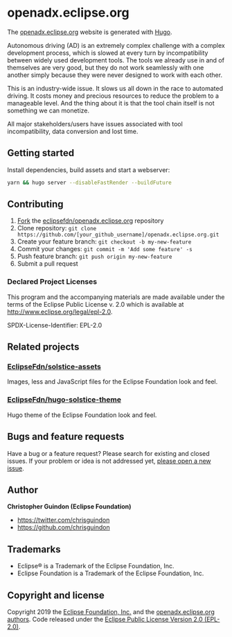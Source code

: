 # openadx.eclipse.org

The [openadx.eclipse.org](https://openadx.eclipse.org) website is generated with [Hugo](https://gohugo.io/documentation/).

Autonomous driving (AD) is an extremely complex challenge with a complex development process,
which is slowed at every turn by incompatibility between widely used development tools. The tools we
already use in and of themselves are very good, but they do not work seamlessly with one another
simply because they were never designed to work with each other.

This is an industry-wide issue. It slows us all down in the race to automated driving. It costs money and
precious resources to reduce the problem to a manageable level. And the thing about it is that the tool
chain itself is not something we can monetize.

All major stakeholders/users have issues associated with tool incompatibility, data conversion and lost
time.

## Getting started

Install dependencies, build assets and start a webserver:

```bash
yarn && hugo server --disableFastRender --buildFuture
```

## Contributing

1. [Fork](https://help.github.com/articles/fork-a-repo/) the [eclipsefdn/openadx.eclipse.org](https://github.com/eclipsefdn/openadx.eclipse.org) repository
2. Clone repository: `git clone https://github.com/[your_github_username]/openadx.eclipse.org.git`
3. Create your feature branch: `git checkout -b my-new-feature`
4. Commit your changes: `git commit -m 'Add some feature' -s`
5. Push feature branch: `git push origin my-new-feature`
6. Submit a pull request

### Declared Project Licenses

This program and the accompanying materials are made available under the terms
of the Eclipse Public License v. 2.0 which is available at
http://www.eclipse.org/legal/epl-2.0.

SPDX-License-Identifier: EPL-2.0

## Related projects

### [EclipseFdn/solstice-assets](https://github.com/EclipseFdn/solstice-assets)

Images, less and JavaScript files for the Eclipse Foundation look and feel.

### [EclipseFdn/hugo-solstice-theme](https://github.com/EclipseFdn/hugo-solstice-theme)

Hugo theme of the Eclipse Foundation look and feel. 

## Bugs and feature requests

Have a bug or a feature request? Please search for existing and closed issues. If your problem or idea is not addressed yet, [please open a new issue](https://github.com/eclipsefdn/openadx.eclipse.org/issues/new).

## Author

**Christopher Guindon (Eclipse Foundation)**

- <https://twitter.com/chrisguindon>
- <https://github.com/chrisguindon>

## Trademarks

* Eclipse® is a Trademark of the Eclipse Foundation, Inc.
* Eclipse Foundation is a Trademark of the Eclipse Foundation, Inc.

## Copyright and license

Copyright 2019 the [Eclipse Foundation, Inc.](https://www.eclipse.org) and the [openadx.eclipse.org authors](https://github.com/eclipsefdn/openadx.eclipse.org/graphs/contributors). Code released under the [Eclipse Public License Version 2.0 (EPL-2.0)](https://github.com/eclipsefdn/openadx.eclipse.org/blob/src/LICENSE).
